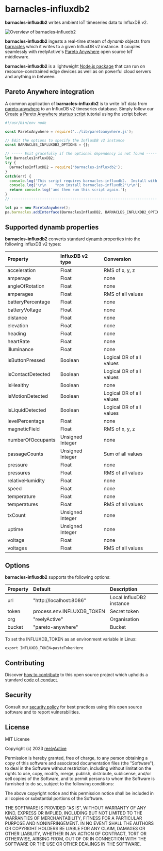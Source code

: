 barnacles-influxdb2
===================

__barnacles-influxdb2__ writes ambient IoT timeseries data to InfluxDB v2.

![Overview of barnacles-influxdb2](https://reelyactive.github.io/barnacles-influxdb2/images/overview.png)

__barnacles-influxdb2__ ingests a real-time stream of _dynamb_ objects from [barnacles](https://github.com/reelyactive/barnacles/) which it writes to a given InfluxDB v2 instance.  It couples seamlessly with reelyActive's [Pareto Anywhere](https://www.reelyactive.com/pareto/anywhere/) open source IoT middleware.

__barnacles-influxdb2__ is a lightweight [Node.js package](https://www.npmjs.com/package/barnacles-influxdb2) that can run on resource-constrained edge devices as well as on powerful cloud servers and anything in between.


Pareto Anywhere integration
---------------------------

A common application of __barnacles-influxdb2__ is to write IoT data from [pareto-anywhere](https://github.com/reelyactive/pareto-anywhere) to an InfluxDB v2 timeseries database.  Simply follow our [Create a Pareto Anywhere startup script](https://reelyactive.github.io/diy/pareto-anywhere-startup-script/) tutorial using the script below:

```javascript
#!/usr/bin/env node

const ParetoAnywhere = require('../lib/paretoanywhere.js');

// Edit the options to specify the InfluxDB v2 instance
const BARNACLES_INFLUXDB2_OPTIONS = {};

// ----- Exit gracefully if the optional dependency is not found -----
let BarnaclesInfluxDB2;
try {
  BarnaclesInfluxDB2 = require('barnacles-influxdb2');
}
catch(err) {
  console.log('This script requires barnacles-influxdb2.  Install with:');
  console.log('\r\n    "npm install barnacles-influxdb2"\r\n');
  return console.log('and then run this script again.');
}
// -------------------------------------------------------------------

let pa = new ParetoAnywhere();
pa.barnacles.addInterface(BarnaclesInfluxDB2, BARNACLES_INFLUXDB2_OPTIONS);
```


Supported dynamb properties
---------------------------

__barnacles-influxdb2__ converts standard [dynamb](https://reelyactive.github.io/diy/cheatsheet/#dynamb) properties into the following InfluxDB v2 types:

| Property          | InfluxDB v2 type | Conversion                           | 
|:------------------|:-----------------|:-------------------------------------|
| acceleration      | Float            | RMS of x, y, z                       |
| amperage          | Float            | none                                 |
| angleOfRotation   | Float            | none                                 |
| amperages         | Float            | RMS of all values                    |
| batteryPercentage | Float            | none                                 |
| batteryVoltage    | Float            | none                                 |
| distance          | Float            | none                                 |
| elevation         | Float            | none                                 |
| heading           | Float            | none                                 |
| heartRate         | Float            | none                                 |
| illuminance       | Float            | none                                 |
| isButtonPressed   | Boolean          | Logical OR of all values             |
| isContactDetected | Boolean          | Logical OR of all values             |
| isHealthy         | Boolean          | none                                 |
| isMotionDetected  | Boolean          | Logical OR of all values             |
| isLiquidDetected  | Boolean          | Logical OR of all values             |
| levelPercentage   | Float            | none                                 |
| magneticField     | Float            | RMS of x, y, z                       |
| numberOfOccupants | Unsigned Integer | none                                 |
| passageCounts     | Unsigned Integer | Sum of all values                    |
| pressure          | Float            | none                                 |
| pressures         | Float            | RMS of all values                    |
| relativeHumidity  | Float            | none                                 |
| speed             | Float            | none                                 |
| temperature       | Float            | none                                 |
| temperatures      | Float            | RMS of all values                    |
| txCount           | Unsigned Integer | none                                 |
| uptime            | Unsigned Integer | none                                 |
| voltage           | Float            | none                                 |
| voltages          | Float            | RMS of all values                    |


Options
-------

__barnacles-influxdb2__ supports the following options:

| Property      | Default                    | Description                    | 
|:--------------|:---------------------------|:-------------------------------|
| url           | "http://localhost:8086"    | Local InfluxDB2 instance       |
| token         | process.env.INFLUXDB_TOKEN | Secret token                   |
| org           | "reelyActive"              | Organisation                   |
| bucket        | "pareto-anywhere"          | Bucket                         |

To set the INFLUXDB_TOKEN as an environment variable in Linux:

    export INFLUXDB_TOKEN=pasteTokenHere


Contributing
------------

Discover [how to contribute](CONTRIBUTING.md) to this open source project which upholds a standard [code of conduct](CODE_OF_CONDUCT.md).


Security
--------

Consult our [security policy](SECURITY.md) for best practices using this open source software and to report vulnerabilities.


License
-------

MIT License

Copyright (c) 2023 [reelyActive](https://www.reelyactive.com)

Permission is hereby granted, free of charge, to any person obtaining a copy of this software and associated documentation files (the "Software"), to deal in the Software without restriction, including without limitation the rights to use, copy, modify, merge, publish, distribute, sublicense, and/or sell copies of the Software, and to permit persons to whom the Software is furnished to do so, subject to the following conditions:

The above copyright notice and this permission notice shall be included in all copies or substantial portions of the Software.

THE SOFTWARE IS PROVIDED "AS IS", WITHOUT WARRANTY OF ANY KIND, EXPRESS OR 
IMPLIED, INCLUDING BUT NOT LIMITED TO THE WARRANTIES OF MERCHANTABILITY, 
FITNESS FOR A PARTICULAR PURPOSE AND NONINFRINGEMENT. IN NO EVENT SHALL THE 
AUTHORS OR COPYRIGHT HOLDERS BE LIABLE FOR ANY CLAIM, DAMAGES OR OTHER 
LIABILITY, WHETHER IN AN ACTION OF CONTRACT, TORT OR OTHERWISE, ARISING FROM, 
OUT OF OR IN CONNECTION WITH THE SOFTWARE OR THE USE OR OTHER DEALINGS IN 
THE SOFTWARE.
